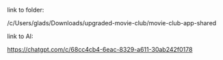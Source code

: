 
link to folder:

/c/Users/glads/Downloads/upgraded-movie-club/movie-club-app-shared


link to AI:

https://chatgpt.com/c/68cc4cb4-6eac-8329-a611-30ab242f0178
